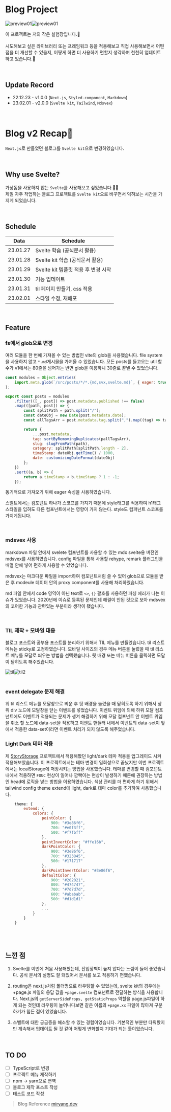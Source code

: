 # Blog Project

<div style="display: flex;">
  <img src="./static/readme/01.png" alt="preview01">
  <img src="./static/readme/02.png" alt="preview01">
</div>

이 프로젝트는 저의 작은 실험장입니다.🧪  
<br />
시도해보고 싶은 라이브러리 또는 프레임워크 등을 적용해보고 직접 사용해보면서 어떤 점을 더 개선할 수 있을지, 어떻게 하면 더 사용하기 편할지 생각하며 천천히 업데이트 하고 있습니다.🐌

<br />

## Update Record

- 22.12.23 - v1.0.0 (`Next.js`, `Styled-component`, `Markdown`)
- 23.02.01 - v2.0.0 (`Svelte kit`, `Tailwind`, `Mdsvex`)

<br />

# Blog v2 Recap🚀

`Next.js`로 만들었던 블로그를 `Svelte kit`으로 변경하였습니다.

<br />

## Why use Svelte?

가상돔을 사용하지 않는 `Svelte`를 사용해보고 싶었습니다.🧏🏻  
제일 자주 작업하는 블로그 프로젝트를 `Svelte kit`으로 바꾸면서 익혀보는 시간을 가지게 되었습니다.

<br />

## Schedule

| Data     | Schedule                            |
| -------- | ----------------------------------- |
| 23.01.27 | Svelte 학습 (공식문서 활용)         |
| 23.01.28 | Svelte kit 학습 (공식문서 활용)     |
| 23.01.29 | Svelte kit 템플릿 적용 후 변경 시작 |
| 23.01.30 | 기능 업데이트                       |
| 23.01.31 | til 페이지 만들기, css 적용         |
| 23.02.01 | 스타일 수정, 재배포                 |

<br />

## Feature

### fs에서 glob으로 변경

여러 모듈을 한 번에 가져올 수 있는 방법인 vite의 glob을 사용했습니다. file system을 사용하지 않고 `*.md`게시물을 가져올 수 있었습니다. 모든 posts를 들고오는 util 함수가 v1에서는 80줄을 넘어가는 반면 glob을 이용하니 30줄로 끝낼 수 있었습니다.

```js
const modules = Object.entries(
	import.meta.glob(`/src/posts/*/*.{md,svx,svelte.md}`, { eager: true })
);

export const posts = modules
	.filter(([_, post]) => post.metadata.published !== false)
	.map(([path, post]) => {
		const splitPath = path.split("/");
		const dateObj = new Date(post.metadata.date);
		const allTagsArr = post.metadata.tag.split(",").map((tag) => tag.trim());

		return {
			...post.metadata,
			tag: sortByRemovingDuplicates(pallTagsArr),
			slug: slugFromPath(path),
			category: splitPath[splitPath.length - 2],
			timeStamp: dateObj.getTime() / 1000,
			date: customizingDateFormat(dateObj)
		};
	})
	.sort((a, b) => {
		return a.timeStamp < b.timeStamp ? 1 : -1;
	});
```

동기적으로 가져오기 위해 eager 속성을 사용하였습니다.

스벨트에서는 컴포넌트 하나가 스코프를 가지기 때문에 style태그를 적용하여 h1태그 스타일을 입혀도 다른 컴포넌트에서는 영향이 가지 않는다.
style도 컴퍼넌트 스코프를 가지게됩니다.

<br />

### mdsvex 사용

markdown 파일 안에서 svelete 컴포넌트를 사용할 수 있는 mdx svelte용 버전인 mdsvex를 사용하였습니다. config 파일을 통해 사용할 rehype, remark 플러그인을 배열 안에 넣어 편하게 사용할 수 있었습니다.

mdsvex는 마크다운 파일을 import하여 컴포넌트처럼 쓸 수 있어 glob으로 모듈을 받은 후 modeule 데이터 안의 proxy component를 사용해 처리하였습니다.

md 파일 안에서 code 영역이 아닌 text로 `<>`, `{}` 괄호를 사용하면 파싱 에러가 나는 이슈가 있었습니다. 2020년에 이슈로 등록된 문제인데 해결이 안된 것으로 보아 mdsvex의 코어한 기능과 관련있는 부분이라 생각이 됐습니다.

<br />

### TIL 제작 + 모바일 대응

블로그 포스트와 공부용 포스트를 분리하기 위해서 TIL 메뉴를 만들었습니다. til 리스트 메뉴는 sticky로 고정하였습니다. 모바일 사이즈의 경우 메뉴 버튼을 눌렀을 때 til 리스트 메뉴를 모달로 띄우는 방법을 선택했습니다. 뒷 배경 또는 메뉴 버튼을 클릭하면 모달이 닫히도록 해주었습니다.

<div style="display: flex;">
  <img src="./static/readme/modal-01.png" alt="til">
  <img src="./static/readme/modal-02.png" alt="til2">
</div>

<br />

### event delegate 문제 해결

위 til 리스트 메뉴를 모달창으로 띄운 후 뒷 배경을 눌렀을 때 닫히도록 하기 위해서 상위 div 노드에 모달창을 닫는 이벤트를 넣었습니다. 이벤트 위임에 의해 하위 모달 컴포넌트에도 이벤트가 적용되는 문제가 생겨 해결하기 위해 모달 컴포넌트 안 이벤트 위임을 취소 할 노드에 data-set을 적용하고 이벤트 핸들러 내에서 이벤트의 data-set이 앞에서 적용한 data-set이라면 이벤트 처리가 되지 않도록 해주었습니다.

### Light Dark 테마 적용

제 [StoryStorage](https://www.storystorage.me/) 프로젝트에서 적용해봤던 light/dark 테마 적용을 업그레이드 시켜 적용해보았습니다. 이 프로젝트에서는 테마 변경이 일회성으로 끝났지만 이번 프로젝트에서는 localStorage에 저장시키는 방법을 사용했습니다. 테마를 변경할 때 컴포넌트내에서 적용하면 `FOUC` 현상이 일어나 깜빡이는 현상이 발생하기 때문에 권장하는 방법인 head에 로직을 넣는 방법을 이용하였습니다.
색상 관리를 더 편하게 하기 위해서 tailwind config theme extend에 light, dark로 테마 color를 추가하여 사용했습니다.

```js
	theme: {
		extend: {
			colors: {
				pointColor: {
					900: "#3e86f6",
					700: "#e0f3ff",
					500: "#f7fbff"
				},
				pointInvertColor: "#ffe16b",
				darkPointColor: {
					900: "#3e86f6",
					700: "#323845",
					500: "#171717"
				},
				darkPointInvertColor: "#3e86f6",
				defaultColor: {
					900: "#202021",
					800: "#474747",
					700: "#7d7d7d",
					600: "#ababab",
					500: "#d1d1d1"
				},
				...
			}
		}
	}
```

<br />

<br />

## 느낀 점

1. Svelte를 이번에 처음 사용해봤는데, 진입장벽이 높지 않다는 느낌이 들어 좋았습니다. 공식 문서의 설명도 잘 돼있어서 문서를 보고 적용하기 편했습니다.

2. routing은 next.js처럼 폴더명으로 라우팅할 수 있었는데, svelte kit의 경우에는 +page.js 파일의 응답 값을 `+page.svelte` 컴포넌트로 전달하는 방식을 사용합니다. Next.js의 `getServerSideProps, getStaticProps` 역할을 page.js파일이 하게 되는 것인데 라우팅이 늘어나다보면 같은 이름의 `+page.xx` 파일이 많아져 구분하기가 힘든 점이 있었습니다.

3. 스벨트에 대한 궁금증을 해소할 수 있는 경험이었습니다. 기본적인 부분만 다뤄봤지만 계속해서 업데이트 될 것 같아 어떻게 변화할지 기대가 되는 툴이었습니다.

   <br />

## TO DO

- [ ] TypeScript로 변경
- [ ] 프로젝트 메뉴 제작하기
- [ ] npm -> yarn으로 변역
- [ ] 블로그 제작 포스트 작성
- [ ] 테스트 코드 작성

> Blog Reference
> [miryang.dev](https://miryang.dev/blog)
